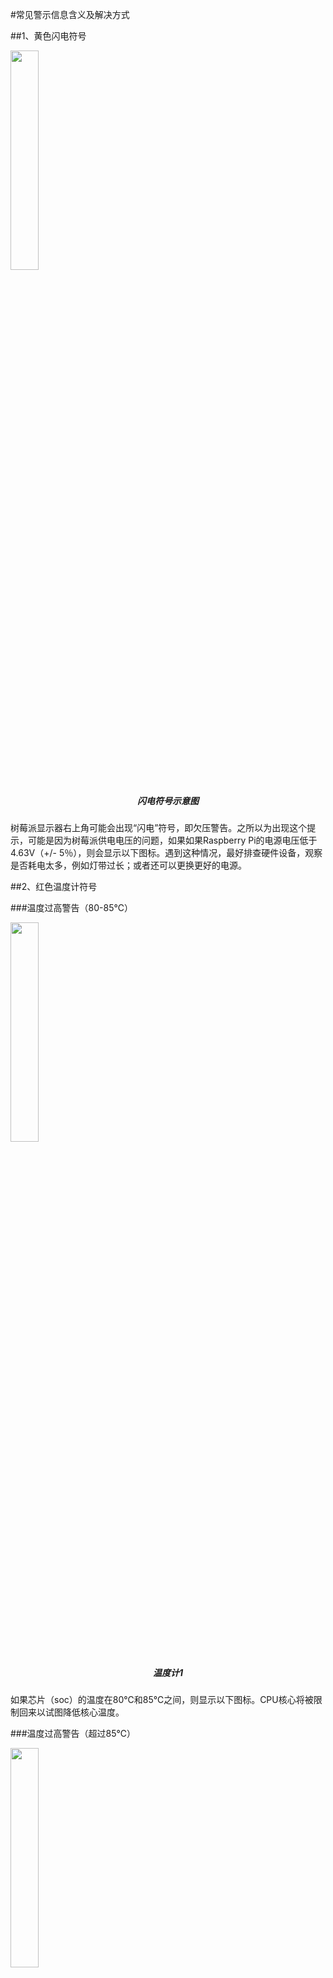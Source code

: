 #常见警示信息含义及解决方式

##1、黄色闪电符号

<img src="/media/yellowsymbol.png"  align = "center" width="30%">
<h5 align = "center">闪电符号示意图</h5>

树莓派显示器右上角可能会出现“闪电”符号，即欠压警告。之所以为出现这个提示，可能是因为树莓派供电电压的问题，如果如果Raspberry Pi的电源电压低于4.63V（+/- 5％），则会显示以下图标。遇到这种情况，最好排查硬件设备，观察是否耗电太多，例如灯带过长；或者还可以更换更好的电源。

##2、红色温度计符号

###温度过高警告（80-85℃）

<img src="/media/85sheshidu.png"  align = "center" width="30%">
<h5 align = "center">温度计1</h5>

如果芯片（soc）的温度在80℃和85℃之间，则显示以下图标。CPU核心将被限制回来以试图降低核心温度。

###温度过高警告（超过85℃）

<img src="/media/85yishang.png"  align = "center" width="30%">
<h5 align = "center">温度计2</h5>

如果芯片的温度超过85℃，则会显示以下图表。CPU核心和GPU将会被限制回来以试图降低核心温度。

解决方法：可以直接使用散热器进行冷却散热直到警告符号消失，或者中断所有的程序，让CPU降温，甚至可以直接断电进行休息。

##3、CPU占有率

如果树莓派连接到显示器，则可以直接在显示器的右上角看到CPU占用率，如果是采用远程桌面的形式，则需要借助远程的操作软件，例如VNC才可以看到CPU占有率，以百分比的形式显示，如果CPU占有率过高，则可以采取关闭不必要的端口的方式来减少CPU的占有率。
